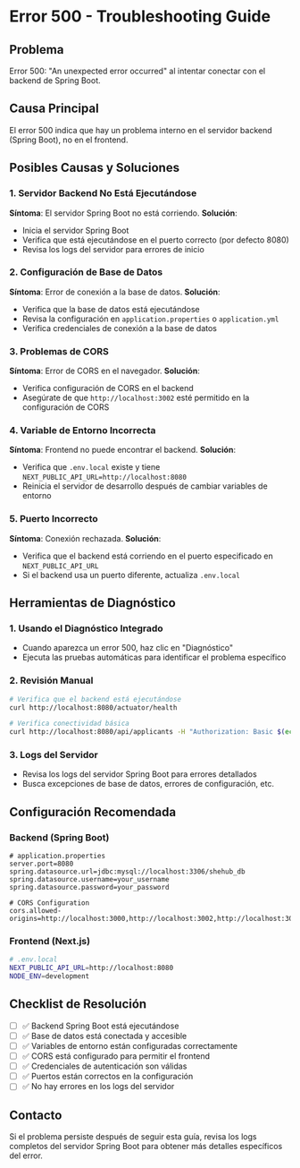 # Error 500 - Troubleshooting Guide

## Problema
Error 500: "An unexpected error occurred" al intentar conectar con el backend de Spring Boot.

## Causa Principal
El error 500 indica que hay un problema interno en el servidor backend (Spring Boot), no en el frontend.

## Posibles Causas y Soluciones

### 1. Servidor Backend No Está Ejecutándose
**Síntoma**: El servidor Spring Boot no está corriendo.
**Solución**: 
- Inicia el servidor Spring Boot
- Verifica que está ejecutándose en el puerto correcto (por defecto 8080)
- Revisa los logs del servidor para errores de inicio

### 2. Configuración de Base de Datos
**Síntoma**: Error de conexión a la base de datos.
**Solución**: 
- Verifica que la base de datos está ejecutándose
- Revisa la configuración en `application.properties` o `application.yml`
- Verifica credenciales de conexión a la base de datos

### 3. Problemas de CORS
**Síntoma**: Error de CORS en el navegador.
**Solución**: 
- Verifica configuración de CORS en el backend
- Asegúrate de que `http://localhost:3002` esté permitido en la configuración de CORS

### 4. Variable de Entorno Incorrecta
**Síntoma**: Frontend no puede encontrar el backend.
**Solución**: 
- Verifica que `.env.local` existe y tiene `NEXT_PUBLIC_API_URL=http://localhost:8080`
- Reinicia el servidor de desarrollo después de cambiar variables de entorno

### 5. Puerto Incorrecto
**Síntoma**: Conexión rechazada.
**Solución**: 
- Verifica que el backend está corriendo en el puerto especificado en `NEXT_PUBLIC_API_URL`
- Si el backend usa un puerto diferente, actualiza `.env.local`

## Herramientas de Diagnóstico

### 1. Usando el Diagnóstico Integrado
- Cuando aparezca un error 500, haz clic en "Diagnóstico"
- Ejecuta las pruebas automáticas para identificar el problema específico

### 2. Revisión Manual
```bash
# Verifica que el backend está ejecutándose
curl http://localhost:8080/actuator/health

# Verifica conectividad básica
curl http://localhost:8080/api/applicants -H "Authorization: Basic $(echo -n 'admin@shehub.com:admin123' | base64)"
```

### 3. Logs del Servidor
- Revisa los logs del servidor Spring Boot para errores detallados
- Busca excepciones de base de datos, errores de configuración, etc.

## Configuración Recomendada

### Backend (Spring Boot)
```properties
# application.properties
server.port=8080
spring.datasource.url=jdbc:mysql://localhost:3306/shehub_db
spring.datasource.username=your_username
spring.datasource.password=your_password

# CORS Configuration
cors.allowed-origins=http://localhost:3000,http://localhost:3002,http://localhost:3001
```

### Frontend (Next.js)
```bash
# .env.local
NEXT_PUBLIC_API_URL=http://localhost:8080
NODE_ENV=development
```

## Checklist de Resolución

- [ ] ✅ Backend Spring Boot está ejecutándose
- [ ] ✅ Base de datos está conectada y accesible
- [ ] ✅ Variables de entorno están configuradas correctamente
- [ ] ✅ CORS está configurado para permitir el frontend
- [ ] ✅ Credenciales de autenticación son válidas
- [ ] ✅ Puertos están correctos en la configuración
- [ ] ✅ No hay errores en los logs del servidor

## Contacto
Si el problema persiste después de seguir esta guía, revisa los logs completos del servidor Spring Boot para obtener más detalles específicos del error.
